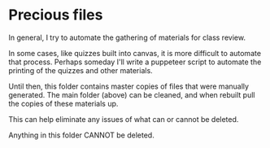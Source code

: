 Precious files
======

In general, I try to automate the gathering of materials for class review.

In some cases, like quizzes built into canvas, it is more difficult to automate that process.  Perhaps someday I'll write a puppeteer script to automate the printing of the quizzes and other materials.

Until then, this folder contains master copies of files that were manually generated. The main folder (above) can be cleaned, and when rebuilt pull the 
copies of these materials up.

This can help eliminate any issues of what can or cannot be deleted.

Anything in this folder CANNOT be deleted.
